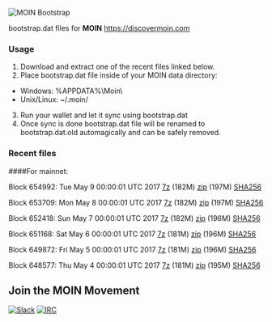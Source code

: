![MOIN Bootstrap](https://i.imgur.com/KjM1jMp.jpg)

bootstrap.dat files for **MOIN** https://discovermoin.com

### Usage

1. Download and extract one of the recent files linked below.
2. Place bootstrap.dat file inside of your MOIN data directory:
 - Windows: %APPDATA%\Moin\
 - Unix/Linux: ~/.moin/
3. Run your wallet and let it sync using bootstrap.dat
4. Once sync is done bootstrap.dat file will be renamed to bootstrap.dat.old automagically and can be safely removed.


### Recent files

####For mainnet:

Block 654992: Tue May  9 00:00:01 UTC 2017 [7z](https://transfer.sh/lWKG2/bootstrap.dat.20170509.7z) (182M) [zip](https://transfer.sh/G88ov/bootstrap.dat.20170509.zip) (197M) [SHA256](https://transfer.sh/hyeaC/sha256.txt)

Block 653709: Mon May  8 00:00:01 UTC 2017 [7z](https://transfer.sh/iUudo/bootstrap.dat.20170508.7z) (182M) [zip](https://transfer.sh/CczJj/bootstrap.dat.20170508.zip) (197M) [SHA256](https://transfer.sh/aQt1o/sha256.txt)

Block 652418: Sun May  7 00:00:01 UTC 2017 [7z](https://transfer.sh/JYEVt/bootstrap.dat.20170507.7z) (182M) [zip](https://transfer.sh/2bsio/bootstrap.dat.20170507.zip) (196M) [SHA256](https://transfer.sh/ndEBj/sha256.txt)

Block 651168: Sat May  6 00:00:01 UTC 2017 [7z](https://transfer.sh/9REEW/bootstrap.dat.20170506.7z) (181M) [zip](https://transfer.sh/xmTtX/bootstrap.dat.20170506.zip) (196M) [SHA256](https://transfer.sh/efzdl/sha256.txt)

Block 649872: Fri May  5 00:00:01 UTC 2017 [7z](https://transfer.sh/Rrzcb/bootstrap.dat.20170505.7z) (181M) [zip](https://transfer.sh/GiblV/bootstrap.dat.20170505.zip) (196M) [SHA256](https://transfer.sh/3xJoY/sha256.txt)

Block 648577: Thu May  4 00:00:01 UTC 2017 [7z](https://transfer.sh/2pfK3/bootstrap.dat.20170504.7z) (181M) [zip](https://transfer.sh/eTUUJ/bootstrap.dat.20170504.zip) (195M) [SHA256](https://transfer.sh/10xX17/sha256.txt)

## Join the MOIN Movement

[![Slack](https://i.imgur.com/Xy0IEJN.png)](https://discovermoin.herokuapp.com)
[![IRC](http://i.imgur.com/amUnKGQ.png)](https://kiwiirc.com/client/irc.freenode.net/#moin-crypto)
